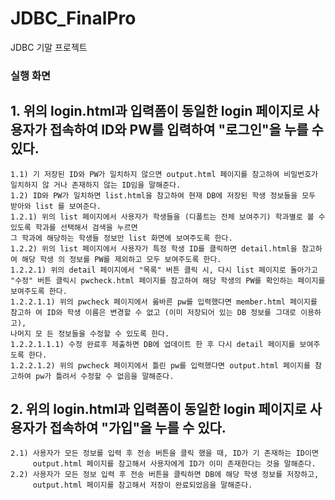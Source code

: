 # JDBC_FinalPro
JDBC 기말 프로젝트
### 실행 화면
## 1. 위의 login.html과 입력폼이 동일한 login 페이지로 사용자가 접속하여 ID와 PW를 입력하여 "로그인"을 누를 수 있다.
    1.1) 기 저장된 ID와 PW가 일치하지 않으면 output.html 페이지를 참고하여 비밀번호가 일치하지 않 거나 존재하지 않는 ID임을 말해준다.
    1.2) ID와 PW가 일치하면 list.html을 참고하여 현재 DB에 저장된 학생 정보들을 모두 받아와 list 를 보여준다.
    1.2.1) 위의 list 페이지에서 사용자가 학생들을 (디폴트는 전체 보여주기) 학과별로 볼 수 있도록 학과를 선택해서 검색을 누르면 
    그 학과에 해당하는 학생들 정보만 list 화면에 보여주도록 한다.
    1.2.2) 위의 list 페이지에서 사용자가 특정 학생 ID를 클릭하면 detail.html을 참고하여 해당 학생 의 정보를 PW를 제외하고 모두 보여주도록 한다.
    1.2.2.1) 위의 detail 페이지에서 "목록" 버튼 클릭 시, 다시 list 페이지로 돌아가고 
    "수정" 버튼 클릭시 pwcheck.html 페이지를 참고하여 해당 학생의 PW를 확인하는 페이지를 보여주도록 한다.
    1.2.2.1.1) 위의 pwcheck 페이지에서 옳바른 pw를 입력했다면 member.html 페이지를 참고하 여 ID와 학생 이름은 변경할 수 없고 (이미 저장되어 있는 DB 정보를 그대로 이용하고), 
    나머지 모 든 정보들을 수정할 수 있도록 한다.
    1.2.2.1.1.1) 수정 완료후 제출하면 DB에 업데이트 한 후 다시 detail 페이지를 보여주도록 한다.
    1.2.2.1.2) 위의 pwcheck 페이지에서 틀린 pw를 입력했다면 output.html 페이지를 참고하여 pw가 틀려서 수정할 수 없음을 말해준다.
## 2. 위의 login.html과 입력폼이 동일한 login 페이지로 사용자가 접속하여 "가입"을 누를 수 있다. 
    2.1) 사용자가 모든 정보를 입력 후 전송 버튼을 클릭 했을 때, ID가 기 존재하는 ID이면
         output.html 페이지를 참고해서 사용자에게 ID가 이미 존재한다는 것을 말해준다.
    2.2) 사용자가 모든 정보 입력 후 전송 버튼을 클릭하면 DB에 해당 학생 정보를 저장하고, 
         output.html 페이지를 참고해서 저장이 완료되었음을 말해준다.
     
         
